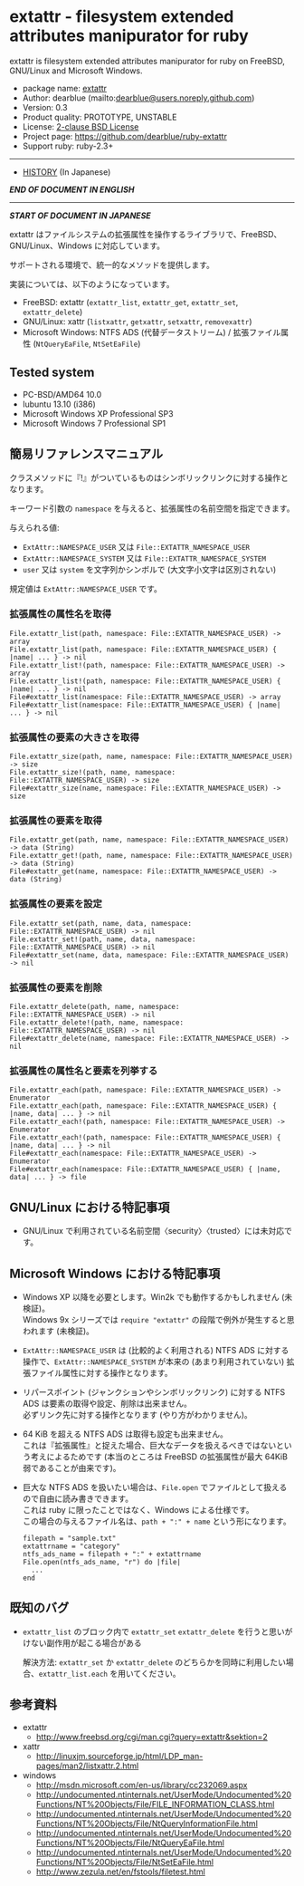 # extattr - filesystem extended attributes manipurator for ruby

extattr is filesystem extended attributes manipurator for ruby on FreeBSD, GNU/Linux and Microsoft Windows.

  * package name: [extattr](https://rubygems.org/gems/extattr)
  * Author: dearblue (mailto:dearblue@users.noreply.github.com)
  * Version: 0.3
  * Product quality: PROTOTYPE, UNSTABLE
  * License: [2-clause BSD License](LICENSE.md)
  * Project page: <https://github.com/dearblue/ruby-extattr>
  * Support ruby: ruby-2.3+

----

  * [HISTORY](HISTORY.ja.md) (In Japanese)

***END OF DOCUMENT IN ENGLISH***

----

***START OF DOCUMENT IN JAPANESE***

extattr はファイルシステムの拡張属性を操作するライブラリで、FreeBSD、GNU/Linux、Windows に対応しています。

サポートされる環境で、統一的なメソッドを提供します。

実装については、以下のようになっています。

  * FreeBSD: extattr (`extattr_list`, `extattr_get`, `extattr_set`, `extattr_delete`)
  * GNU/Linux: xattr (`listxattr`, `getxattr`, `setxattr`, `removexattr`)
  * Microsoft Windows: NTFS ADS (代替データストリーム) / 拡張ファイル属性 (`NtQueryEaFile`, `NtSetEaFile`)


## Tested system

  * PC-BSD/AMD64 10.0
  * lubuntu 13.10 (i386)
  * Microsoft Windows XP Professional SP3
  * Microsoft Windows 7 Professional SP1


## 簡易リファレンスマニュアル

クラスメソッドに『!』がついているものはシンボリックリンクに対する操作となります。

キーワード引数の ``namespace`` を与えると、拡張属性の名前空間を指定できます。

与えられる値:

  * ``ExtAttr::NAMESPACE_USER`` 又は ``File::EXTATTR_NAMESPACE_USER``
  * ``ExtAttr::NAMESPACE_SYSTEM`` 又は ``File::EXTATTR_NAMESPACE_SYSTEM``
  * ``user`` 又は ``system`` を文字列かシンボルで (大文字小文字は区別されない)

規定値は ``ExtAttr::NAMESPACE_USER`` です。


### 拡張属性の属性名を取得

``` ruby:ruby
File.extattr_list(path, namespace: File::EXTATTR_NAMESPACE_USER) -> array
File.extattr_list(path, namespace: File::EXTATTR_NAMESPACE_USER) { |name| ... } -> nil
File.extattr_list!(path, namespace: File::EXTATTR_NAMESPACE_USER) -> array
File.extattr_list!(path, namespace: File::EXTATTR_NAMESPACE_USER) { |name| ... } -> nil
File#extattr_list(namespace: File::EXTATTR_NAMESPACE_USER) -> array
File#extattr_list(namespace: File::EXTATTR_NAMESPACE_USER) { |name| ... } -> nil
```

### 拡張属性の要素の大きさを取得

``` ruby:ruby
File.extattr_size(path, name, namespace: File::EXTATTR_NAMESPACE_USER) -> size
File.extattr_size!(path, name, namespace: File::EXTATTR_NAMESPACE_USER) -> size
File#extattr_size(name, namespace: File::EXTATTR_NAMESPACE_USER) -> size
```

### 拡張属性の要素を取得

``` ruby:ruby
File.extattr_get(path, name, namespace: File::EXTATTR_NAMESPACE_USER) -> data (String)
File.extattr_get!(path, name, namespace: File::EXTATTR_NAMESPACE_USER) -> data (String)
File#extattr_get(name, namespace: File::EXTATTR_NAMESPACE_USER) -> data (String)
```

### 拡張属性の要素を設定

``` ruby:ruby
File.extattr_set(path, name, data, namespace: File::EXTATTR_NAMESPACE_USER) -> nil
File.extattr_set!(path, name, data, namespace: File::EXTATTR_NAMESPACE_USER) -> nil
File#extattr_set(name, data, namespace: File::EXTATTR_NAMESPACE_USER) -> nil
```

### 拡張属性の要素を削除

``` ruby:ruby
File.extattr_delete(path, name, namespace: File::EXTATTR_NAMESPACE_USER) -> nil
File.extattr_delete!(path, name, namespace: File::EXTATTR_NAMESPACE_USER) -> nil
File#extattr_delete(name, namespace: File::EXTATTR_NAMESPACE_USER) -> nil
```

### 拡張属性の属性名と要素を列挙する

``` ruby:ruby
File.extattr_each(path, namespace: File::EXTATTR_NAMESPACE_USER) -> Enumerator
File.extattr_each(path, namespace: File::EXTATTR_NAMESPACE_USER) { |name, data| ... } -> nil
File.extattr_each!(path, namespace: File::EXTATTR_NAMESPACE_USER) -> Enumerator
File.extattr_each!(path, namespace: File::EXTATTR_NAMESPACE_USER) { |name, data| ... } -> nil
File#extattr_each(namespace: File::EXTATTR_NAMESPACE_USER) -> Enumerator
File#extattr_each(namespace: File::EXTATTR_NAMESPACE_USER) { |name, data| ... } -> file
```


## GNU/Linux における特記事項

  * GNU/Linux で利用されている名前空間〈security〉〈trusted〉には未対応です。


## Microsoft Windows における特記事項

  * Windows XP 以降を必要とします。Win2k でも動作するかもしれません (未検証)。<br>
    Windows 9x シリーズでは `require "extattr"` の段階で例外が発生すると思われます (未検証)。
  * ``ExtAttr::NAMESPACE_USER`` は (比較的よく利用される) NTFS ADS に対する操作で、``ExtAttr::NAMESPACE_SYSTEM`` が本来の (あまり利用されていない) 拡張ファイル属性に対する操作となります。
  * リパースポイント (ジャンクションやシンボリックリンク) に対する NTFS ADS は要素の取得や設定、削除は出来ません。<br>
    必ずリンク先に対する操作となります (やり方がわかりません)。
  * 64 KiB を超える NTFS ADS は取得も設定も出来ません。<br>
    これは『拡張属性』と捉えた場合、巨大なデータを扱えるべきではないという考えによるためです
    (本当のところは FreeBSD の拡張属性が最大 64KiB 弱であることが由来です)。
  * 巨大な NTFS ADS を扱いたい場合は、``File.open`` でファイルとして扱えるので自由に読み書きできます。<br>
    これは ruby に限ったことではなく、Windows による仕様です。<br>
    この場合の与えるファイル名は、``path + ":" + name`` という形になります。

    ``` ruby:ruby
    filepath = "sample.txt"
    extattrname = "category"
    ntfs_ads_name = filepath + ":" + extattrname
    File.open(ntfs_ads_name, "r") do |file|
      ...
    end
    ```

## 既知のバグ

  * ``extattr_list`` のブロック内で ``extattr_set`` ``extattr_delete`` を行うと思いがけない副作用が起こる場合がある

    解決方法: ``extattr_set`` か ``extattr_delete`` のどちらかを同時に利用したい場合、``extattr_list.each`` を用いてください。


## 参考資料

  * extattr
      * <http://www.freebsd.org/cgi/man.cgi?query=extattr&sektion=2>
  * xattr
      * <http://linuxjm.sourceforge.jp/html/LDP_man-pages/man2/listxattr.2.html>
  * windows
      * <http://msdn.microsoft.com/en-us/library/cc232069.aspx>
      * <http://undocumented.ntinternals.net/UserMode/Undocumented%20Functions/NT%20Objects/File/FILE_INFORMATION_CLASS.html>
      * <http://undocumented.ntinternals.net/UserMode/Undocumented%20Functions/NT%20Objects/File/NtQueryInformationFile.html>
      * <http://undocumented.ntinternals.net/UserMode/Undocumented%20Functions/NT%20Objects/File/NtQueryEaFile.html>
      * <http://undocumented.ntinternals.net/UserMode/Undocumented%20Functions/NT%20Objects/File/NtSetEaFile.html>
      * <http://www.zezula.net/en/fstools/filetest.html>
